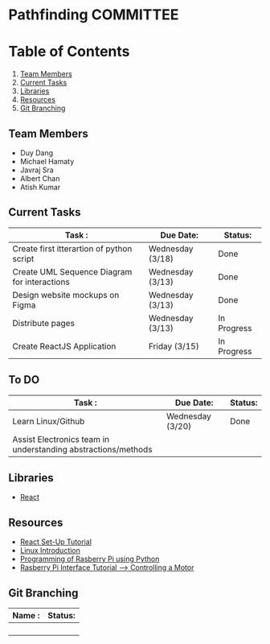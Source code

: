 # Pathfinding COMMITTEE
# Table of Contents
1. [Team Members](#team-members)
2. [Current Tasks](#current-tasks)
3. [Libraries](#libraries)
4. [Resources](#resources)
5. [Git Branching](#git-branching)

## Team Members <a name="team-members"></a>

- Duy Dang
- Michael Hamaty
- Javraj Sra
- Albert Chan
- Atish Kumar

## Current Tasks <a name="current-tasks"></a>

| Task :                                         | Due Date:        | Status:     |
| ---------------------------------------------- | ---------------- | ----------- |
| Create first itterartion of python script      | Wednesday (3/18) | Done        |
| Create UML Sequence Diagram for interactions   | Wednesday (3/13) | Done        |
| Design website mockups on Figma                | Wednesday (3/13) | Done        |
| Distribute pages                               | Wednesday (3/13) | In Progress |
| Create ReactJS Application                     | Friday    (3/15) | In Progress |

## To DO <a name="to do"></a>

| Task :                                                         | Due Date:        | Status:     |
| -------------------------------------------------              | ---------------- | ----------- |
| Learn Linux/Github                                             | Wednesday (3/20) | Done        |
| Assist  Electronics team in understanding abstractions/methods

## Libraries <a name="libraries"></a>

- [React](https://react.dev/)

## Resources <a name="resources"></a>
- [React Set-Up Tutorial](https://www.youtube.com/watch?v=Kum8fPPrt-E&t=319s)
- [Linux Introduction](https://www.youtube.com/watch?v=rrB13utjYV4&ab_channel=Fireship)
- [Programming of Rasberry Pi using Python](https://www.youtube.com/watch?v=ilbSR3k-7XE&ab_channel=drselim)
- [Rasberry Pi Interface Tutorial --> Controlling a Motor](https://www.electronicshub.org/raspberry-pi-l298n-interface-tutorial-control-dc-motor-l298n-raspberry-pi/)

## Git Branching <a name="git-branching"></a>

| Name :                                         | Status:     |
| ---------------------------------------------- | ----------- |
|                                                |        |
|                                                |         |
|                                                |         |
|                                                |         |
